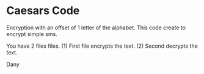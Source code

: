 # Caesars Code
Encryption with an offset of 1 letter of the alphabet.
This code create to encrypt simple sms.

You have 2 files files.
(1) First file encrypts the text.
(2) Second decrypts the text.

Dany 
